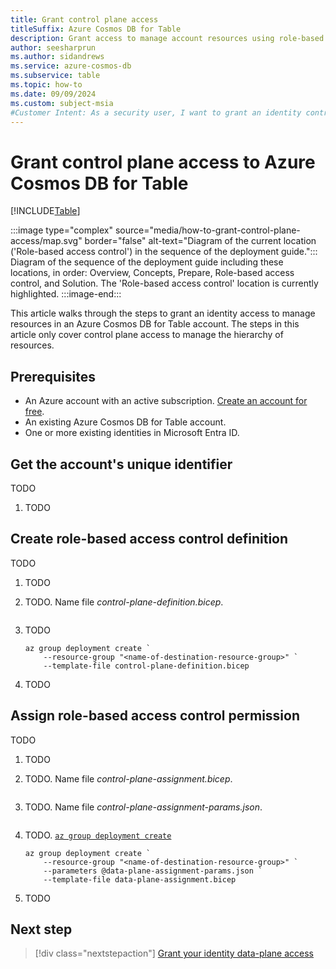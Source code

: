 ```yaml
---
title: Grant control plane access
titleSuffix: Azure Cosmos DB for Table
description: Grant access to manage account resources using role-based access control, Microsoft Entra, and Azure Cosmos DB for Table.
author: seesharprun
ms.author: sidandrews
ms.service: azure-cosmos-db
ms.subservice: table
ms.topic: how-to
ms.date: 09/09/2024
ms.custom: subject-msia
#Customer Intent: As a security user, I want to grant an identity control-plane access to Azure Cosmos DB for Table, so that my ops team can manage account resources.
---
```


# Grant control plane access to Azure Cosmos DB for Table

[!INCLUDE[Table](../../includes/appliesto-table.md)]

:::image type="complex" source="media/how-to-grant-control-plane-access/map.svg" border="false" alt-text="Diagram of the current location ('Role-based access control') in the sequence of the deployment guide.":::
Diagram of the sequence of the deployment guide including these locations, in order: Overview, Concepts, Prepare, Role-based access control, and Solution. The 'Role-based access control' location is currently highlighted.
:::image-end:::

This article walks through the steps to grant an identity access to manage resources in an Azure Cosmos DB for Table account. The steps in this article only cover control plane access to manage the hierarchy of resources.

## Prerequisites

- An Azure account with an active subscription. [Create an account for free](https://azure.microsoft.com/free/?WT.mc_id=A261C142F).
- An existing Azure Cosmos DB for Table account.
- One or more existing identities in Microsoft Entra ID.

## Get the account's unique identifier

TODO

1. TODO

## Create role-based access control definition

TODO

1. TODO

1. TODO. Name file *control-plane-definition.bicep*.

    ```bicep
    
    ```

1. TODO

    ```azurecli-interactive
    az group deployment create `
        --resource-group "<name-of-destination-resource-group>" `
        --template-file control-plane-definition.bicep
    ```

1. TODO

## Assign role-based access control permission

TODO

1. TODO

1. TODO. Name file *control-plane-assignment.bicep*.

    ```bicep

    ```

1. TODO. Name file *control-plane-assignment-params.json*.

    ```json

    ```

1. TODO. [`az group deployment create`](/cli/azure/group/deployment#az-group-deployment-create)

    ```azurecli-interactive
    az group deployment create `
        --resource-group "<name-of-destination-resource-group>" `
        --parameters @data-plane-assignment-params.json `
        --template-file data-plane-assignment.bicep
    ```

1. TODO

## Next step

> [!div class="nextstepaction"]
> [Grant your identity data-plane access](how-to-grant-data-plane-access.md)
